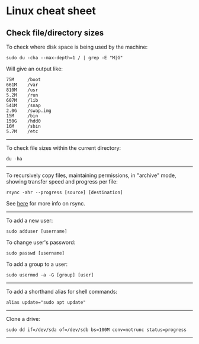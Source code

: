 # Linux cheat sheet

## Check file/directory sizes

To check where disk space is being used by the machine:
```
sudo du -cha --max-depth=1 / | grep -E "M|G"
```
Will give an output like:
```
75M     /boot
661M    /var
810M    /usr
5.2M    /run
607M    /lib
541M    /snap
2.0G    /swap.img
15M     /bin
150G    /hdd0
16M     /sbin
5.7M    /etc
```

---

To check file sizes within the current directory:
```
du -ha
```
---

To recursively copy files, maintaining permissions, in "archive" mode, showing transfer speed and progress per file:
```
rsync -ahr --progress [source] [destination]
```

See [here](https://www.computerhope.com/unix/rsync.htm) for more info on rsync.

---

To add a new user:
```
sudo adduser [username]
```

To change user's password:
```
sudo passwd [username]
```

To add a group to a user:
```
sudo usermod -a -G [group] [user]
```

---

To add a shorthand alias for shell commands:

```
alias update="sudo apt update"
```

---

Clone a drive:
```
sudo dd if=/dev/sda of=/dev/sdb bs=100M conv=notrunc status=progress
```

---

